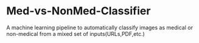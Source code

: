 # Med-vs-NonMed-Classifier
A machine learning pipeline to automatically classify images as medical or non-medical from a mixed set of inputs(URLs,PDF,etc.)
